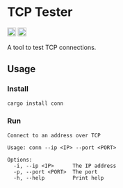 # TCP Tester

[<img alt="github" src="https://img.shields.io/badge/github-wcygan/conn-8da0cb?style=for-the-badge&labelColor=555555&logo=github" height="20">](https://github.com/wcygan/conn)
[<img alt="crates.io" src="https://img.shields.io/crates/v/conn.svg?style=for-the-badge&color=fc8d62&logo=rust" height="20">](https://crates.io/crates/conn)

A tool to test TCP connections.

## Usage

### Install

```bash
cargo install conn
```

### Run

```
Connect to an address over TCP

Usage: conn --ip <IP> --port <PORT>

Options:
  -i, --ip <IP>      The IP address
  -p, --port <PORT>  The port
  -h, --help         Print help
```